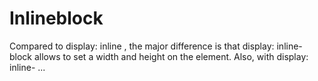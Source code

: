 # Inlineblock
Compared to display: inline , the major difference is that display: inline-block allows to set a width and height on the element. Also, with display: inline- ...

